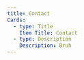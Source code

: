 ```yaml
---
title: Contact
Cards:
  - type: Title
    Item Title: Contact
  - type: Description
    Description: Bruh
---
```

